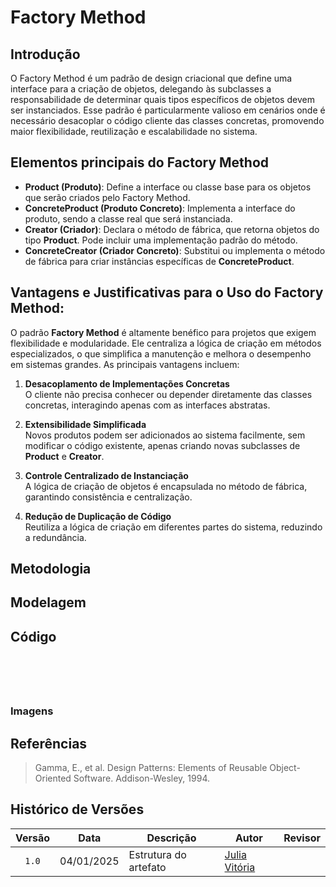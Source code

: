 # Factory Method

## Introdução
O Factory Method é um padrão de design criacional que define uma interface para a criação de objetos, delegando às subclasses a responsabilidade de determinar quais tipos específicos de objetos devem ser instanciados. Esse padrão é particularmente valioso em cenários onde é necessário desacoplar o código cliente das classes concretas, promovendo maior flexibilidade, reutilização e escalabilidade no sistema.

## Elementos principais do Factory Method

- **Product (Produto)**: Define a interface ou classe base para os objetos que serão criados pelo Factory Method.
- **ConcreteProduct (Produto Concreto)**: Implementa a interface do produto, sendo a classe real que será instanciada.
- **Creator (Criador)**: Declara o método de fábrica, que retorna objetos do tipo **Product**. Pode incluir uma implementação padrão do método.
- **ConcreteCreator (Criador Concreto)**: Substitui ou implementa o método de fábrica para criar instâncias específicas de **ConcreteProduct**. 

## Vantagens e Justificativas para o Uso do Factory Method: 

O padrão **Factory Method** é altamente benéfico para projetos que exigem flexibilidade e modularidade. Ele centraliza a lógica de criação em métodos especializados, o que simplifica a manutenção e melhora o desempenho em sistemas grandes. As principais vantagens incluem:  

1. **Desacoplamento de Implementações Concretas**  
   O cliente não precisa conhecer ou depender diretamente das classes concretas, interagindo apenas com as interfaces abstratas.  

2. **Extensibilidade Simplificada**  
   Novos produtos podem ser adicionados ao sistema facilmente, sem modificar o código existente, apenas criando novas subclasses de **Product** e **Creator**.  

3. **Controle Centralizado de Instanciação**  
   A lógica de criação de objetos é encapsulada no método de fábrica, garantindo consistência e centralização.  

4. **Redução de Duplicação de Código**  
   Reutiliza a lógica de criação em diferentes partes do sistema, reduzindo a redundância.  

## Metodologia

## Modelagem




## Código



```python


```

``` python


```

``` python

```

``` python

```



``` python

```


### Imagens




## Referências
> Gamma, E., et al. Design Patterns: Elements of Reusable Object-Oriented Software. Addison-Wesley, 1994.
>
> 

## Histórico de Versões

| Versão | Data | Descrição | Autor | Revisor |
| :----: | ---- | --------- | ----- | ------- |
| `1.0`  |04/01/2025| Estrutura do artefato | [Julia Vitória](https://github.com/Juhvitoria4) | |
